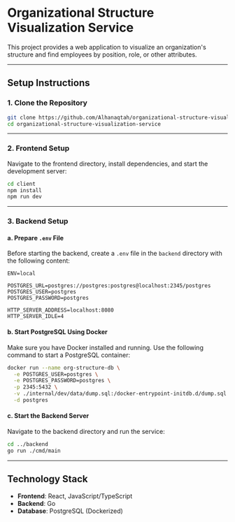 # Organizational Structure Visualization Service

This project provides a web application to visualize an organization's structure and find employees by position, role, or other attributes.

---

## **Setup Instructions**

### **1. Clone the Repository**
```bash
git clone https://github.com/Alhanaqtah/organizational-structure-visualization-service
cd organizational-structure-visualization-service
```

---

### **2. Frontend Setup**
Navigate to the frontend directory, install dependencies, and start the development server:
```bash
cd client
npm install
npm run dev
```

---

### **3. Backend Setup**

#### **a. Prepare `.env` File**
Before starting the backend, create a `.env` file in the `backend` directory with the following content:

```plaintext
ENV=local

POSTGRES_URL=postgres://postgres:postgres@localhost:2345/postgres
POSTGRES_USER=postgres
POSTGRES_PASSWORD=postgres

HTTP_SERVER_ADDRESS=localhost:8080
HTTP_SERVER_IDLE=4
```

#### **b. Start PostgreSQL Using Docker**
Make sure you have Docker installed and running. Use the following command to start a PostgreSQL container:
```bash
docker run --name org-structure-db \
  -e POSTGRES_USER=postgres \
  -e POSTGRES_PASSWORD=postgres \
  -p 2345:5432 \
  -v ./internal/dev/data/dump.sql:/docker-entrypoint-initdb.d/dump.sql \
  -d postgres
```

#### **c. Start the Backend Server**
Navigate to the backend directory and run the service:
```bash
cd ../backend
go run ./cmd/main
```

---

## **Technology Stack**
- **Frontend**: React, JavaScript/TypeScript
- **Backend**: Go
- **Database**: PostgreSQL (Dockerized)
